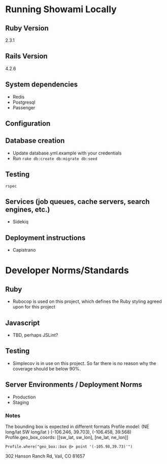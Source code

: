 # Running Showami Locally

## Ruby Version
2.3.1

## Rails Version
4.2.6

## System dependencies
* Redis
* Postgresql
* Passenger

## Configuration

## Database creation
* Update database.yml.example with your credentials
* Run `rake db:create db:migrate db:seed`

## Testing
`rspec`

## Services (job queues, cache servers, search engines, etc.)
* Sidekiq

## Deployment instructions
* Capistrano

# Developer Norms/Standards

## Ruby
* Rubocop is used on this project, which defines the Ruby styling agreed upon for this project

## Javascript
* TBD, perhaps JSLint?

## Testing
* Simplecov is in use on this project.  So far there is no reason why the coverage should be below 90%.

## Server Environments / Deployment Norms
* Production
* Staging

### Notes

The bounding box is expected in different formats
Profile model: (NE long/lat SW long/lat ) (-106.246, 39.703), (-106.458, 39.568)
Profile.geo_box_coords: [[sw_lat, sw_lon], [ne_lat, ne_lon]]

`Profile.where("geo_box::box @> point '(-105.98,39.73)'")`

302 Hanson Ranch Rd, Vail, CO 81657

